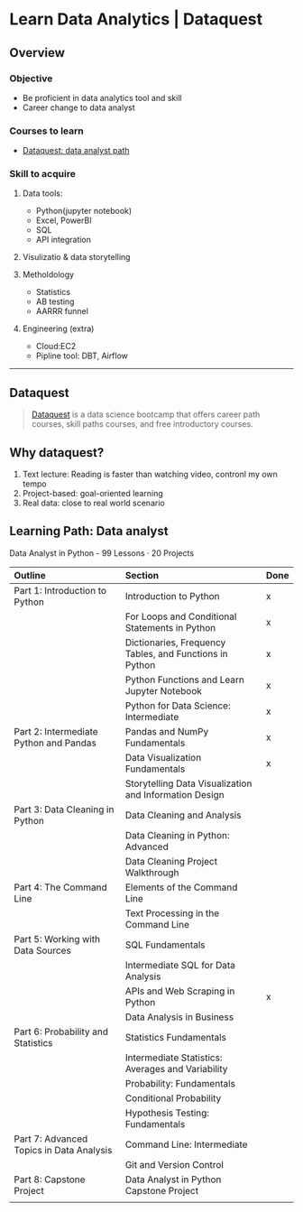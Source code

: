 # Learn Data Analytics | Dataquest

## Overview
### Objective
- Be proficient in data analytics tool and skill
- Career change to data analyst

### Courses to learn
- [Dataquest: data analyst path](https://app.dataquest.io/learning-path)

### Skill to acquire
1. Data tools: 
   - Python(jupyter notebook)
   - Excel, PowerBI 
   - SQL 
   - API integration
2. Visulizatio & data storytelling
3. Metholdology
    - Statistics
    - AB testing
    - AARRR funnel  

4. Engineering (extra)
   - Cloud:EC2
   - Pipline tool: DBT, Airflow
---

## Dataquest
> [Dataquest](https://www.dataquest.io) is a data science bootcamp that offers career path courses, skill paths courses, and free introductory courses. 

## Why dataquest?
1. Text lecture: Reading is faster than watching video, contronl my own tempo
2. Project-based: goal-oriented learning 
3. Real data: close to real world scenario 

## Learning Path: Data analyst
Data Analyst in Python  - 99 Lessons · 20 Projects

| Outline                                  | Section                                                 | Done |
| :--------------------------------------- | :------------------------------------------------------ | :---- |
| Part 1: Introduction to Python           | Introduction to Python                                  | x     |
|                                          | For Loops and Conditional Statements in Python          | x     |
|                                          | Dictionaries, Frequency Tables, and Functions in Python | x     |
|                                          | Python Functions and Learn Jupyter Notebook             | x     |
|                                          | Python for Data Science: Intermediate                   | x     |
| Part 2: Intermediate Python and Pandas   | Pandas and NumPy Fundamentals                           | x     |
|                                          | Data Visualization Fundamentals                         | x     |
|                                          | Storytelling Data Visualization and Information Design  |       |
| Part 3: Data Cleaning in Python          | Data Cleaning and Analysis                              |       |
|                                          | Data Cleaning in Python: Advanced                       |       |
|                                          | Data Cleaning Project Walkthrough                       |       |
| Part 4: The Command Line                 | Elements of the Command Line                            |       |
|                                          | Text Processing in the Command Line                     |       |
| Part 5: Working with Data Sources        | SQL Fundamentals                                        |       |
|                                          | Intermediate SQL for Data Analysis                      |       |
|                                          | APIs and Web Scraping in Python                         | x     |
|                                          | Data Analysis in Business                               |       |
| Part 6: Probability and Statistics       | Statistics Fundamentals                                 |       |
|                                          | Intermediate Statistics: Averages and Variability       |       |
|                                          | Probability: Fundamentals                               |       |
|                                          | Conditional Probability                                 |       |
|                                          | Hypothesis Testing: Fundamentals                        |       |
| Part 7: Advanced Topics in Data Analysis | Command Line: Intermediate                              |       |
|                                          | Git and Version Control                                 |       |
| Part 8: Capstone Project                 | Data Analyst in Python Capstone Project                 |       |
|                                          |                                                         |       |
